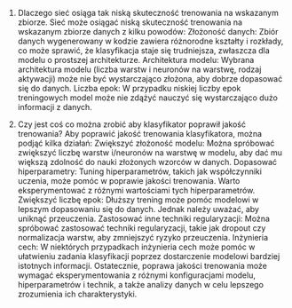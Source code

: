 1.	Dlaczego sieć osiąga tak niską skuteczność trenowania na wskazanym zbiorze.
Sieć może osiągać niską skuteczność trenowania na wskazanym zbiorze danych z kilku powodów:
Złożoność danych: Zbiór danych wygenerowany w kodzie zawiera różnorodne kształty i rozkłady, co może sprawić, że klasyfikacja staje się trudniejsza, zwłaszcza dla modelu o prostszej architekturze.
Architektura modelu: Wybrana architektura modelu (liczba warstw i neuronów na warstwę, rodzaj aktywacji) może nie być wystarczająco złożona, aby dobrze dopasować się do danych.
Liczba epok: W przypadku niskiej liczby epok treningowych model może nie zdążyć nauczyć się wystarczająco dużo informacji z danych.

2.	Czy jest coś co można zrobić aby klasyfikator poprawił jakość trenowania?
Aby poprawić jakość trenowania klasyfikatora, można podjąć kilka działań:
Zwiększyć złożoność modelu: Można spróbować zwiększyć liczbę warstw i/neuronów na warstwę w modelu, aby dać mu większą zdolność do nauki złożonych wzorców w danych.
Dopasować hiperparametry: Tuning hiperparametrów, takich jak współczynniki uczenia, może pomóc w poprawie jakości trenowania. Warto eksperymentować z różnymi wartościami tych hiperparametrów.
Zwiększyć liczbę epok: Dłuższy trening może pomóc modelowi w lepszym dopasowaniu się do danych. Jednak należy uważać, aby uniknąć przeuczenia.
Zastosować inne techniki regularyzacji: Można spróbować zastosować techniki regularyzacji, takie jak dropout czy normalizacja warstw, aby zmniejszyć ryzyko przeuczenia.
Inżynieria cech: W niektórych przypadkach inżynieria cech może pomóc w ułatwieniu zadania klasyfikacji poprzez dostarczenie modelowi bardziej istotnych informacji.
Ostatecznie, poprawa jakości trenowania może wymagać eksperymentowania z różnymi konfiguracjami modelu, hiperparametrów i technik, a także analizy danych w celu lepszego zrozumienia ich charakterystyki.
